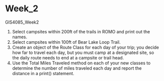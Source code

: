 # Week_2
GIS4085_Week2
1) Select campsites within 200ft of the trails in ROMO and print out the names.
2) Select campsites within 100ft of Bear Lake Loop Trail.
3) Create an object of the Route Class for each day of your trip; you decide how far to travel each day, but you must camp at a designated site, so the daily route needs to end at a campsite or trail head.
4) Use the Total Miles Traveled method on each of your new classes to determine the number of miles traveled each day and report the distance in a print() statement.  
